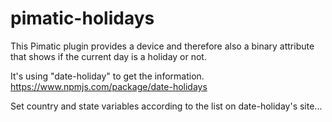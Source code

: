 pimatic-holidays
======================

This Pimatic plugin provides a device and therefore also a binary attribute that
shows if the current day is a holiday or not.

It's using "date-holiday" to get the information.
https://www.npmjs.com/package/date-holidays

Set country and state variables according to the list on date-holiday's site...

